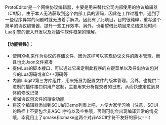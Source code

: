 ProtoEditor是一个网络协议编辑器，主要是用来替代公司内部使用的协议编辑器（C#版），由于本人无法获取到这个内部工具的源码，因此在工作过程中，遇到了一些程序异常的问题时就无法着手解决，因此有了此项目，目的很纯粹，重写这个简单的协议编辑器，提升一些工作效率，另外，也希望借此项目来总结这段时间Lua引擎的嵌入开发以及对插件软件框架的理解。

#### 【功能特性】：
 - 使用XML来作为协议的存储文件，因为这样可以实现协议文件的版本管理，而且也比Json文件紧凑
 - 提供Lua的脚本接口，可以通过它来定制此程序的右键菜单以及导出协议包对应的Lua源码或者C++源码等
 - 内置Libgit2第三方库组件，用来拓展为配置文件的版本管理，另外，也提供二进制的插件接口供用户定制，主要用来分析提交者的日志，从而快速定位到具体的修改记录
 - 增强协议包文件的搜索功能
 - 将这个编辑器添加到SOUI的Demo列表上吧，方便大家学习哈（注意，SOUI的路径上不要包含非ASCII字符以及空格哦，否则可能会出现编译异常的情况哦，毕竟用上了qmake和cmake这两个对非ASCII字符不友好的家伙==!）
